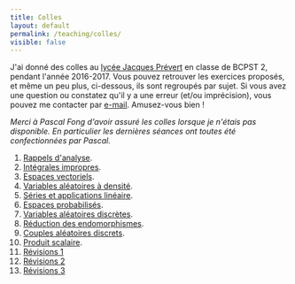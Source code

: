 ```yaml
---
title: Colles
layout: default
permalink: /teaching/colles/
visible: false
---
```


J'ai donné des colles au [lycée Jacques
Prévert](http://bcpst.prevert.free.fr/) en classe de BCPST 2, pendant l'année
2016-2017. Vous pouvez
retrouver les exercices proposés, et même un peu plus, ci-dessous, ils sont
regroupés par sujet. Si vous avez une question ou
constatez qu'il y a une erreur (et/ou imprécision), vous pouvez me contacter par
[e-mail](mailto:erousseau@enst.fr). Amusez-vous bien !

*Merci à Pascal Fong d'avoir assuré les colles lorsque je n'étais pas
disponible. En particulier les dernières séances ont toutes été confectionnées
par Pascal.*

1. [Rappels d'analyse](exoRappelsAnalyse.pdf).
2. [Intégrales impropres](exoIntImpropres.pdf).
3. [Espaces vectoriels](exoEspacesVectoriels.pdf).
4. [Variables aléatoires à densité](exoVariablesDensite.pdf).
5. [Séries et applications linéaire](exoSeriesAppliLin.pdf).
6. [Espaces probabilisés](exoEspacesProba.pdf).
7. [Variables aléatoires discrètes](exoVariablesDiscretes.pdf).
8. [Réduction des endomorphismes](exoReductionEndomorphismes.pdf).
9. [Couples aléatoires discrets](exoCoupleDiscret.pdf).
10. [Produit scalaire](exoProduitScalaire.pdf).
11. [Révisions 1](exoRev1.pdf)
12. [Révisions 2](exoRev2.pdf)
13. [Révisions 3](exoRev3.pdf)

